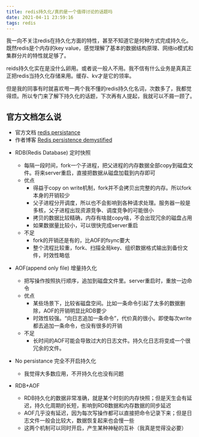 ```yaml
---
title: redis持久化/真的是一个值得讨论的话题吗
date: 2021-04-11 23:59:16
tags: redis
---
```



我一向不关注redis在持久化方面的特性，甚至不知道它是何种方式完成持久化。既然redis是个内存的key value，感觉理解了基本的数据结构原理、网络io模式和集群分片的特性就足够了。

reids持久化实在是没什么卵用。或者说一般人不用。我不信有什么业务是真真正正把redis当持久化存储来用。缓存、kv才是它的领率。

但是我的同事有时就喜欢甩一两个我不懂的redis持久化名词，次数多了，我都觉得烦。所以专门来了解下持久化的话题，下次再有人提起，我就可以不屑一顾了。

## 官方文档怎么说

- 官方文档 [redis persistance](https://redis.io/topics/persistence)
- 作者博客 [Redis persistence demystified](http://oldblog.antirez.com/post/redis-persistence-demystified.html)

* RDB(Redis Database) 定时快照
  * 每隔一段时间，fork一个子进程，把父进程的内存数据全部copy到磁盘文件。将来server重启，直接把数据从磁盘加载到内存即可
  * 优点
    * 得益于copy on write机制，fork并不会拷贝出完整的内存。所以fork本身的开销较少
    * 父子进程分开调度，所以也不会影响到各种请求处理。服务器一般是多核，父子进程出现资源竞争、调度竞争的可能很小
    * 拷贝的数据比较精确，内存有啥就copy啥，不会出现冗余的磁盘占用
    * 如果数据量比较小，可以很快完成server重启
  * 不足
    * fork的开销还是有的，比AOF的fsync要大
    * 整个流程比较重，fork、扫描全局key、组织数据格式输出到备份文件，时效性略低

* AOF(append only file) 增量持久化
  * 把写操作按照执行顺序，追加到磁盘文件里。server重启时，重放一边命令
  * 优点
    * 某些场景下，比较省磁盘空间。比如一条命令引起了太多的数据删除，AOF的开销明显比RDB要少
    * 时效性较强。“向日志追加一条命令”，代价真的很小。即使每次write都去追加一条命令，也没有很多的开销
  * 不足
    * 长时间的AOF可能会导致过大的日志文件。持久化日志将变成一个很冗余的文件。

* No persistance 完全不开启持久化
  * 我觉得大多数应用，不开持久化也没有问题

* RDB+AOF
  * RDB持久化的数据非常准确，就是某个时刻的内存快照；但是天生会有延迟，持久化周期的长短，影响到RDB数据和内存数据的同步延迟
  * AOF几乎没有延迟，因为每次写操作都可以直接把命令记录下来；但是日志文件一般会比较大，数据恢复起来也会慢一些
  * 这两个机制可以同时开启，产生某种神秘的互补（我真是觉得没必要）


